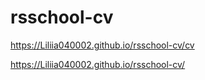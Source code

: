 # rsschool-cv

https://Liliia040002.github.io/rsschool-cv/cv

https://Liliia040002.github.io/rsschool-cv/
